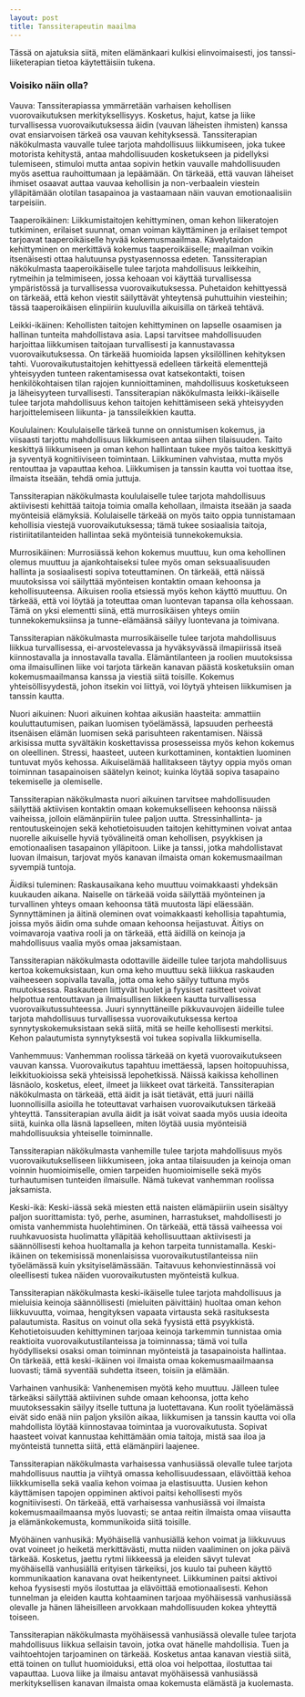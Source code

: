 ```yaml
---
layout: post
title: Tanssiterapeutin maailma
---
```


Tässä on ajatuksia siitä, miten elämänkaari kulkisi elinvoimaisesti, jos tanssi-liiketerapian tietoa käytettäisiin tukena.

### Voisiko näin olla?

Vauva:
Tanssiterapiassa ymmärretään varhaisen kehollisen vuorovaikutuksen merkityksellisyys. Kosketus, hajut, katse ja liike turvallisessa vuorovaikutuksessa äidin (vauvan läheisten ihmisten) kanssa ovat ensiarvoisen tärkeä osa vauvan kehityksessä. 
Tanssiterapian näkökulmasta vauvalle tulee tarjota mahdollisuus
liikkumiseen, joka tukee motorista kehitystä, antaa mahdollisuuden kosketukseen ja pidellyksi tulemiseen, stimuloi mutta antaa sopivin hetkin vauvalle mahdollisuuden myös asettua rauhoittumaan ja lepäämään. On tärkeää, että vauvan läheiset ihmiset osaavat auttaa vauvaa kehollisin ja non-verbaalein viestein ylläpitämään olotilan tasapainoa ja vastaamaan näin vauvan emotionaalisiin tarpeisiin.

Taaperoikäinen:
Liikkumistaitojen kehittyminen, oman kehon liikeratojen tutkiminen, erilaiset suunnat, oman voiman käyttäminen ja erilaiset tempot tarjoavat taaperoikäiselle hyvää kokemusmaailmaa. Kävelytaidon kehittyminen on merkittävä kokemus taaperoikäiselle; maailman voikin itsenäisesti ottaa halutuunsa pystyasennossa edeten. 
Tanssiterapian näkökulmasta taaperoikäiselle tulee tarjota mahdollisuus leikkeihin, rytmeihin ja telmimiseen, jossa kehoaan voi käyttää turvallisessa ympäristössä ja turvallisessa vuorovaikutuksessa. Puhetaidon kehittyessä on tärkeää, että kehon viestit säilyttävät yhteytensä puhuttuihin viesteihin; tässä taaperoikäisen elinpiiriin kuuluvilla aikuisilla on tärkeä tehtävä.

Leikki-ikäinen:
Kehollisten taitojen kehittyminen on lapselle osaamisen ja hallinan tunteita mahdollistava asia. Lapsi tarvitsee mahdollisuuden harjoittaa liikkumisen taitojaan turvallisesti ja kannustavassa vuorovaikutuksessa. On tärkeää huomioida lapsen yksilöllinen kehityksen tahti. Vuorovaikutustaitojen kehittyessä edelleen tärkeitä elementtejä yhteisyyden tunteen rakentamisessa ovat katsekontakti, toisen henkilökohtaisen tilan rajojen kunnioittaminen, mahdollisuus kosketukseen ja läheisyyteen turvallisesti.
Tanssiterapian näkökulmasta leikki-ikäiselle tulee tarjota mahdollisuus kehon taitojen kehittämiseen sekä yhteisyyden harjoittelemiseen liikunta- ja tanssileikkien kautta. 

Koululainen:
Koululaiselle tärkeä tunne on onnistumisen kokemus, ja viisaasti tarjottu mahdollisuus liikkumiseen antaa siihen tilaisuuden. Taito keskittyä liikkumiseen ja oman kehon hallintaan tukee myös taitoa keskittyä ja syventyä kognitiiviseen toimintaan. Liikkuminen vahvistaa, mutta myös rentouttaa ja vapauttaa kehoa. Liikkumisen ja tanssin kautta voi tuottaa itse, ilmaista itseään, tehdä omia juttuja.

Tanssiterapian näkökulmasta koululaiselle tulee tarjota mahdollisuus aktiivisesti kehittää taitoja toimia omalla kehollaan, ilmaista itseään ja saada myönteisiä elämyksiä. Kolulaiselle tärkeää on myös taito oppia tunnistamaan kehollisia viestejä vuorovaikutuksessa; tämä tukee sosiaalisia taitoja, ristiriitatilanteiden hallintaa sekä myönteisiä tunnekokemuksia.

Murrosikäinen:
Murrosiässä kehon kokemus muuttuu, kun oma kehollinen olemus muuttuu ja ajankohtaiseksi tulee myös oman seksuaalisuuden hallinta ja sosiaalisesti sopiva toteuttaminen. On tärkeää, että näissä muutoksissa voi säilyttää myönteisen kontaktin omaan kehoonsa ja kehollisuuteensa. Aikuisen roolia etsiessä myös kehon käyttö muuttuu. On tärkeää, että voi löytää ja toteuttaa oman luontevan tapansa olla kehossaan. Tämä on yksi elementti siinä, että murrosikäisen yhteys omiin tunnekokemuksiinsa ja tunne-elämäänsä säilyy luontevana ja toimivana.

Tanssiterapian näkökulmasta murrosikäiselle tulee tarjota mahdollisuus liikkua turvallisessa, ei-arvostelevassa ja hyväksyvässä ilmapiirissä itseä kiinnostavalla ja innostavalla tavalla. Elämäntilanteen ja roolien muutoksissa oma ilmaisullinen liike voi tarjota tärkeän kanavan päästä kosketuksiin oman kokemusmaailmansa kanssa ja viestiä siitä toisille. Kokemus yhteisöllisyydestä, johon itsekin voi liittyä, voi löytyä yhteisen liikkumisen ja tanssin kautta.

Nuori aikuinen:
Nuori aikuinen kohtaa aikusiän haasteita: ammattiin kouluttautumisen, paikan luomisen työelämässä, lapsuuden perheestä itsenäisen elämän luomisen sekä parisuhteen rakentamisen. Näissä arkisissa mutta syvältäkin koskettavissa prosesseissa myös kehon kokemus on oleellinen. Stressi, haasteet, uuteen kurkottaminen, kontaktien luominen tuntuvat myös kehossa. Aikuiselämää hallitakseen täytyy oppia myös oman toiminnan tasapainoisen säätelyn keinot; kuinka löytää sopiva tasapaino tekemiselle ja olemiselle.

Tanssiterapian näkökulmasta nuori aikuinen tarvitsee mahdollisuuden säilyttää aktiivisen kontaktin omaan kokemukselliseen kehoonsa näissä vaiheissa, jolloin elämänpiiriin tulee paljon uutta. Stressinhallinta- ja rentoutuskeinojen sekä kehotietoisuuden taitojen kehittyminen voivat antaa nuorelle aikuiselle hyviä työvälineitä oman kehollisen, psyykkisen ja emotionaalisen tasapainon ylläpitoon. Liike ja tanssi, jotka mahdollistavat luovan ilmaisun, tarjovat myös kanavan ilmaista oman kokemusmaailman syvempiä tuntoja.

Äidiksi tuleminen:
Raskausaikana keho muuttuu voimakkaasti yhdeksän kuukauden aikana. Naiselle on tärkeää voida säilyttää myönteinen ja turvallinen yhteys omaan kehoonsa tätä muutosta läpi eläessään. Synnyttäminen ja äitinä oleminen ovat voimakkaasti kehollisia tapahtumia, joissa myös äidin oma suhde omaan kehoonsa heijastuvat. Äitiys on voimavaroja vaativa rooli ja on tärkeää, että äidillä on keinoja ja mahdollisuus vaalia myös omaa jaksamistaan.

Tanssiterapian näkökulmasta odottaville äideille tulee tarjota mahdollisuus kertoa kokemuksistaan, kun oma keho muuttuu sekä liikkua raskauden vaiheeseen sopivalla tavalla, jotta oma keho säilyy tuttuna myös muutoksessa. Raskauteen liittyvät huolet ja fyysiset rasitteet voivat helpottua rentouttavan ja ilmaisullisen liikkeen kautta turvallisessa vuorovaikutussuhteessa.
Juuri synnyttäneille pikkuvauvojen äideille tulee tarjota mahdollisuus turvallisessa vuorovaikutuksessa kertoa synnytyskokemuksistaan sekä siitä, mitä se heille kehollisesti merkitsi.  Kehon palautumista synnytyksestä voi tukea sopivalla liikkumisella. 

Vanhemmuus:
Vanhemman roolissa tärkeää on kyetä vuorovaikutukseen vauvan kanssa. Vuorovaikutus tapahtuu imettäessä, lapsen hoitopuuhissa, leikkituokioissa sekä yhteisissä lepohetkissä. Näissä kaikissa kehollinen läsnäolo, kosketus, eleet, ilmeet ja liikkeet ovat tärkeitä. Tanssiterapian näkökulmasta on tärkeää, että äidit ja  isät tietävät, että juuri näillä luonnollisilla asioilla he toteuttavat varhaisen vuorovaikutuksen tärkeää yhteyttä. Tanssiterapian avulla äidit ja isät voivat saada myös uusia ideoita siitä, kuinka olla läsnä lapselleen, miten löytää uusia myönteisiä mahdollisuuksia yhteiselle toiminnalle.

Tanssiterapian näkökulmasta vanhemille tulee tarjota mahdollisuus myös vuorovaikutukselliseen liikkumiseen, joka antaa tilaisuuden ja keinoja oman voinnin huomioimiselle, omien tarpeiden huomioimiselle sekä myös turhautumisen tunteiden ilmaisulle. Nämä tukevat vanhemman roolissa jaksamista.

Keski-ikä:
Keski-iässä sekä miesten että naisten elämäpiiriin usein sisältyy paljon suorittamista: työ, perhe, asuminen, harrastukset, mahdollisesti jo omista vanhemmista huolehtiminen. On tärkeää, että tässä vaiheessa voi ruuhkavuosista huolimatta ylläpitää kehollisuuttaan aktiivisesti ja säännöllisesti kehoa huoltamalla ja kehon tarpeita tunnistamalla. Keski-ikäinen on tekemisissä monenlaisissa vuorovaikutustilanteissa niin työelämässä kuin yksityiselämässään. Taitavuus kehonviestinnässä voi oleellisesti tukea näiden vuorovaikutusten myönteistä kulkua.

Tanssiterapian näkökulmasta keski-ikäiselle tulee tarjota mahdollisuus ja mieluisia keinoja säännöllisesti (mieluiten päivittäin) huoltaa oman kehon liikkuvuutta, voimaa, hengityksen vapaata virtausta sekä rasituksesta palautumista. Rasitus on voinut olla sekä fyysistä että psyykkistä. Kehotietoisuuden kehittyminen tarjoaa keinoja tarkemmin tunnistaa omia reaktioita vuorovaikutustilanteissa ja toiminnassa; tämä voi tulla hyödylliseksi osaksi oman toiminnan myönteistä ja tasapainoista hallintaa. On tärkeää, että keski-ikäinen voi ilmaista omaa kokemusmaailmaansa luovasti; tämä syventää suhdetta itseen, toisiin ja elämään.

Varhainen vanhusikä:
Vanhenemisen myötä keho muuttuu. Jälleen tulee tärkeäksi säilyttää aktiivinen suhde omaan kehoonsa, jotta keho muutoksessakin säilyy itselle tuttuna ja luotettavana. Kun roolit työelämässä eivät sido enää niin paljon yksilön aikaa, liikkumisen ja tanssin kautta voi olla mahdollista löytää kiinnostavaa toimintaa ja vuorovaikutusta. Sopivat haasteet voivat kannustaa kehittämään omia taitoja, mistä saa iloa ja myönteistä tunnetta siitä, että elämänpiiri laajenee.

Tanssiterapian näkökulmasta varhaisessa vanhusiässä olevalle tulee tarjota mahdollisuus nauttia ja viihtyä omassa kehollisuudessaan, elävöittää kehoa liikkkumisella sekä vaalia kehon voimaa ja elastisuutta. Uusien kehon käyttämisen tapojen oppiminen aktivoi paitsi kehollisesti myös kognitiivisesti. On tärkeää, että varhaisessa vanhusiässä voi ilmaista kokemusmaailmaansa myös luovasti; se antaa reitin ilmaista omaa viisautta ja elämänkokemusta, kommunikoida siitä toisille.

Myöhäinen vanhusikä:
Myöhäisellä vanhusiällä kehon voimat ja liikkuvuus ovat voineet jo heiketä merkittävästi, mutta niiden vaaliminen on joka päivä tärkeää. Kosketus, jaettu rytmi liikkeessä ja eleiden sävyt tulevat myöhäisellä vanhusiällä erityisen tärkeiksi, jos kuulo tai puheen käyttö kommunikaation kanavana ovat heikentyneet. Liikkuminen paitsi aktivoi kehoa fyysisesti myös ilostuttaa ja elävöittää emotionaalisesti. Kehon tunnelman ja eleiden kautta kohtaaminen tarjoaa myöhäisessä vanhusiässä olevalle ja hänen läheisilleen arvokkaan mahdollisuuden kokea yhteyttä toiseen.

Tanssiterapian näkökulmasta myöhäisessä vanhusiässä olevalle tulee tarjota mahdollisuus liikkua sellaisin tavoin, jotka ovat hänelle mahdollisia. Tuen ja vaihtoehtojen tarjoaminen on tärkeää. Kosketus antaa kanavan viestiä siitä, että toinen on tullut huomioiduksi, että oloa voi helpottaa, ilostuttaa tai vapauttaa. Luova liike ja ilmaisu antavat myöhäisessä vanhusiässä merkityksellisen kanavan ilmaista omaa kokemusta elämästä ja kuolemasta.
